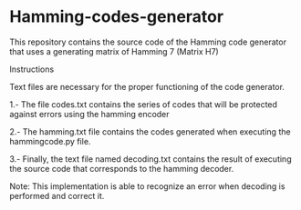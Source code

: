 # Hamming-codes-generator
This repository contains the source code of the Hamming code generator that uses a generating matrix of Hamming 7 (Matrix H7)

Instructions

Text files are necessary for the proper functioning of the code generator.

1.- The file codes.txt contains the series of codes that will be protected against errors using the hamming encoder

2.- The hamming.txt file contains the codes generated when executing the hammingcode.py file.

3.- Finally, the text file named decoding.txt contains the result of executing the source code that corresponds to the hamming decoder.


Note: This implementation is able to recognize an error when decoding is performed and correct it.
